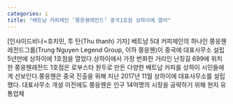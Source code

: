 ```yaml
---
categories: i
title: "베트남 커피체인 ‘쭝응웬레전드’ 중국1호점 상하이에 열어"
---
```

[인사이드비나=호치민, 투 탄(Thu thanh) 기자] 베트남 5대 커피체인의 하나인 쭝응웬레전드그룹(Trung Nguyen Legend Group, 이하 쭝응웬)이 중국에 대표사무소 설립 5년만에 상하이에 1호점을 열었다.상하이에서 가장 번화한 거리인 난징길 699에 위치한 쭝응웬레전드 1호점은 로부스타 원두로 만든 다양한 베트남 커피를 상하이 시민들에게 선보인다.쭝응웬은 중국 진출을 위해 지난 2017년 11월 상하이에 대표사무소를 설립했다. 대표사무소 개설 이전에도 쭝응웬은 인구 14억명의 시장을 공략하기 위해 현지 유통업체